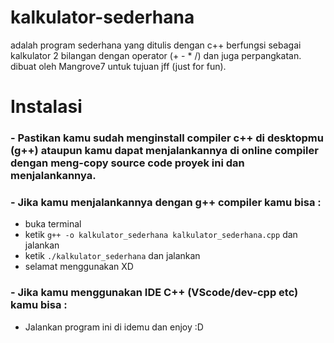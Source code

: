 
# kalkulator-sederhana
adalah program sederhana yang ditulis dengan c++ berfungsi sebagai kalkulator 2 bilangan dengan operator (+ - * /) dan juga perpangkatan.
dibuat oleh Mangrove7 untuk tujuan jff (just for fun).

# Instalasi
### - Pastikan kamu sudah menginstall compiler c++ di desktopmu (g++) ataupun kamu dapat menjalankannya di online compiler dengan meng-copy source code proyek ini dan menjalankannya.
### - Jika kamu menjalankannya dengan g++ compiler kamu bisa :
-  buka terminal
- ketik ```g++ -o kalkulator_sederhana kalkulator_sederhana.cpp``` dan jalankan
- ketik ```./kalkulator_sederhana``` dan jalankan
- selamat menggunakan XD

### - Jika kamu menggunakan IDE C++ (VScode/dev-cpp etc) kamu bisa :
- Jalankan program ini di idemu dan enjoy :D



